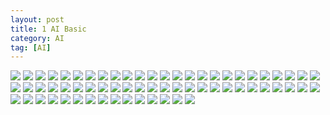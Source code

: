 ```yaml
---
layout: post
title: 1 AI Basic
category: AI
tag: [AI]
---
```


<img src="/public/img/PyTorch/Lec1/1.png">
<img src="/public/img/PyTorch/Lec1/2.png">
<img src="/public/img/PyTorch/Lec1/3.png">
<img src="/public/img/PyTorch/Lec1/4.png">
<img src="/public/img/PyTorch/Lec1/image.png">
<img src="/public/img/PyTorch/Lec1/image (1).png">
<img src="/public/img/PyTorch/Lec1/image (2).png">
<img src="/public/img/PyTorch/Lec1/image (3).png">
<img src="/public/img/PyTorch/Lec1/image (4).png">
<img src="/public/img/PyTorch/Lec1/image (5).png">
<img src="/public/img/PyTorch/Lec1/image (6).png">
<img src="/public/img/PyTorch/Lec1/image (7).png">
<img src="/public/img/PyTorch/Lec1/image (8).png">
<img src="/public/img/PyTorch/Lec1/image (9).png">
<img src="/public/img/PyTorch/Lec1/image (10).png">
<img src="/public/img/PyTorch/Lec1/image (11).png">
<img src="/public/img/PyTorch/Lec1/image (12).png">
<img src="/public/img/PyTorch/Lec1/image (13).png">
<img src="/public/img/PyTorch/Lec1/image (14).png">
<img src="/public/img/PyTorch/Lec1/image (15).png">
<img src="/public/img/PyTorch/Lec1/image (16).png">
<img src="/public/img/PyTorch/Lec1/image (17).png">
<img src="/public/img/PyTorch/Lec1/image (18).png">
<img src="/public/img/PyTorch/Lec1/image (19).png">
<img src="/public/img/PyTorch/Lec1/image (20).png">
<img src="/public/img/PyTorch/Lec1/image (21).png">
<img src="/public/img/PyTorch/Lec1/image (22).png">
<img src="/public/img/PyTorch/Lec1/image (23).png">
<img src="/public/img/PyTorch/Lec1/image (24).png">
<img src="/public/img/PyTorch/Lec1/image (25).png">
<img src="/public/img/PyTorch/Lec1/image (26).png">
<img src="/public/img/PyTorch/Lec1/image (27).png">
<img src="/public/img/PyTorch/Lec1/image (28).png">
<img src="/public/img/PyTorch/Lec1/image (29).png">
<img src="/public/img/PyTorch/Lec1/image (30).png">
<img src="/public/img/PyTorch/Lec1/image (31).png">
<img src="/public/img/PyTorch/Lec1/image (32).png">
<img src="/public/img/PyTorch/Lec1/image (33).png">
<img src="/public/img/PyTorch/Lec1/image (34).png">
<img src="/public/img/PyTorch/Lec1/image (35).png">
<img src="/public/img/PyTorch/Lec1/image (36).png">
<img src="/public/img/PyTorch/Lec1/image (37).png">
<img src="/public/img/PyTorch/Lec1/image (38).png">
<img src="/public/img/PyTorch/Lec1/image (39).png">
<img src="/public/img/PyTorch/Lec1/image (40).png">
<img src="/public/img/PyTorch/Lec1/image (41).png">
<img src="/public/img/PyTorch/Lec1/image (42).png">
<img src="/public/img/PyTorch/Lec1/image (43).png">
<img src="/public/img/PyTorch/Lec1/image (44).png">
<img src="/public/img/PyTorch/Lec1/image (46).png">
<img src="/public/img/PyTorch/Lec1/image (47).png">
<img src="/public/img/PyTorch/Lec1/image (48).png">
<img src="/public/img/PyTorch/Lec1/image (49).png">
<img src="/public/img/PyTorch/Lec1/image (50).png">
<img src="/public/img/PyTorch/Lec1/image (51).png">
<img src="/public/img/PyTorch/Lec1/image (52).png">
<img src="/public/img/PyTorch/Lec1/image (53).png">
<img src="/public/img/PyTorch/Lec1/image (54).png">
<img src="/public/img/PyTorch/Lec1/image (55).png">
<img src="/public/img/PyTorch/Lec1/image (56).png">
<img src="/public/img/PyTorch/Lec1/image (57).png">
<img src="/public/img/PyTorch/Lec1/image (58).png">
<img src="/public/img/PyTorch/Lec1/image (59).png">
<img src="/public/img/PyTorch/Lec1/image (60).png">
<img src="/public/img/PyTorch/Lec1/image (61).png">

